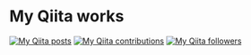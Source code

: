 
# My Qiita works
[![My Qiita posts](https://qiita-badge.apiapi.app/s/tfukumori/posts.svg)](http://qiita.com/tfukumori)
[![My Qiita contributions](https://qiita-badge.apiapi.app/s/tfukumori/contributions.svg)](http://qiita.com/tfukumori)
[![My Qiita followers](https://qiita-badge.apiapi.app/s/tfukumori/followers.svg)](http://qiita.com/tfukumori)
                

<!--
**tfukumori/tfukumori** is a ✨ _special_ ✨ repository because its `README.md` (this file) appears on your GitHub profile.

Here are some ideas to get you started:

- 🔭 I’m currently working on ...
- 🌱 I’m currently learning ...
- 👯 I’m looking to collaborate on ...
- 🤔 I’m looking for help with ...
- 💬 Ask me about ...
- 📫 How to reach me: ...
- 😄 Pronouns: ...
- ⚡ Fun fact: ...
-->
